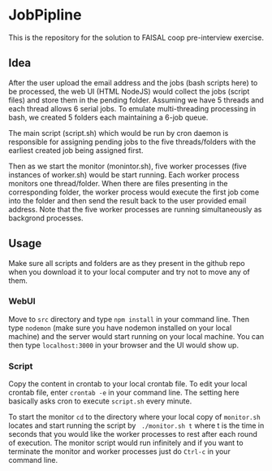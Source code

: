 # JobPipline
This is the repository for the solution to FAISAL coop pre-interview exercise.

## Idea
After the user upload the email address and the jobs (bash scripts here) to be processed, the web UI (HTML NodeJS) would collect the jobs (script files) and store them in the pending folder. Assuming we have 5 threads and each thread allows 6 serial jobs. To emulate multi-threading processing in bash, we created 5 folders each maintaining a 6-job queue.

The main script (script.sh) which would be run by cron daemon is responsible for assigning pending jobs to the five threads/folders with the earliest created job being assigned first.

Then as we start the monitor (monintor.sh), five worker processes (five instances of worker.sh) would be start running. Each worker process monitors one thread/folder. When there are files presenting in the corresponding folder, the worker process would execute the first job come into the folder and then send the result back to the user provided email address. Note that the five worker processes are running simultaneously as backgrond processes.



## Usage
Make sure all scripts and folders are as they present in the github repo when you download it to your local computer and try not to move any of them.

### WebUI
Move to ``` src ``` directory and type ``` npm install ``` in your command line. Then type ``` nodemon ``` (make sure you have nodemon installed on your local machine) and the server would start running on your local machine. You can then type ``` localhost:3000 ``` in your browser and the UI would show up.

### Script
Copy the content in crontab to your local crontab file. To edit your local crontab file, enter ``` crontab -e ``` in your command line. The setting here basically asks cron to execute ``` script.sh ``` every minute.

To start the monitor ``` cd ``` to the directory where your local copy of ``` monitor.sh ``` locates and start running the script by ``` ./monitor.sh t``` where t is the time in seconds that you would like the worker processes to rest after each round of execution. The monitor script would run infinitely and if you want to terminate the monitor and worker processes just do ``` Ctrl-c ``` in your command line.
